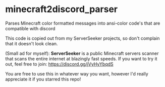 # minecraft2discord_parser
Parses Minecraft color formatted messages into ansi-color code's that are compatible with discord


This code is copied out from my ServerSeeker projects, so don't complain that it doesn't look clean.

(Small ad for myself): **ServerSeeker** is a public Minecraft servers scanner that scans the entire internet at blazingly fast speeds. If you want to try it out, feel free to join:
https://discord.gg/jVyHyYbqdS


You are free to use this in whatever way you want, however I'd really appreciate it if you starred this repo!
